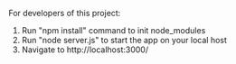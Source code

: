 For developers of this project:

1. Run "npm install" command to init node_modules
2. Run "node server.js" to start the app on your local host
3. Navigate to http://localhost:3000/

